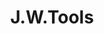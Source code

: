 ---
title: "J.W.Tools"
address: "Unit 8 Oranmore Business Pk Galway Co. Galway"
tel: "(091)795597"
county: "Galway"
category: "Go Karting"
type: "Content"
lat: "53.27762"
lng: "-8.93002"
---